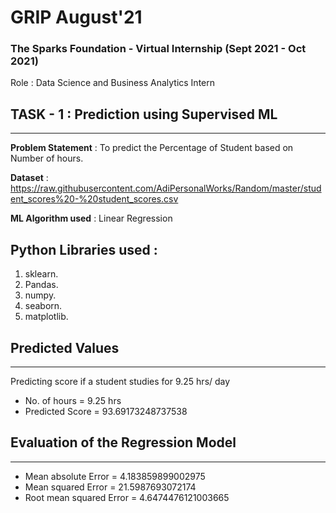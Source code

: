 # GRIP August'21
### The Sparks Foundation - Virtual Internship (Sept 2021 - Oct 2021)
Role : Data Science and Business Analytics Intern

## TASK - 1 : Prediction using Supervised ML
----
**Problem Statement** : To predict the Percentage of Student based on Number of hours.    

**Dataset** : https://raw.githubusercontent.com/AdiPersonalWorks/Random/master/student_scores%20-%20student_scores.csv

**ML Algorithm used** : Linear Regression

**Python Libraries used** :
----
1. sklearn.
2. Pandas.
3. numpy.
4. seaborn.
5. matplotlib.

## Predicted Values 
----
Predicting score if a student studies for 9.25 hrs/ day
- No. of hours = 9.25 hrs
- Predicted Score = 93.69173248737538

## Evaluation of the Regression Model
----
- Mean absolute Error = 4.183859899002975
- Mean squared Error = 21.5987693072174
- Root mean squared Error = 4.6474476121003665
